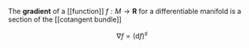 The **gradient** of a [[function]] $f: M \to \mathbf{R}$ for a differentiable manifold is a section of the [[cotangent bundle]]

$$
\nabla f = \left( \mathrm{d}f \right)^\sharp
$$